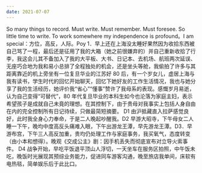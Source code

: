 ```yaml
---
date: 2021-07-07
---
```


So many things to record. Must write. Must remember. Must foresee. So little time to write. To work somewhere my independence is profound。I am special：方位，高反，人际。Poy 1．早上还在上海没太睡好果然因为收拾东西被自己骂了一程，最后还是征用了我的大箱（她之前很嫌弃的）并自己重新收拾了行李，我这会儿其不备加入了我的大平板、大书、日记本、去机场、航班两次延误、无座巧合地为我和易小总排了全程独处的机会，还是坐头等舱，我偷拍了许多与其距离靠近的机上旁坐有一位复旦华业的江苏好 80 后，有一个岁女儿，虚居上海与我有读书，学生时代的回忆开始聊天，回忆下她好友的工作生活情况，我也与她分享了我的生活经历，她评价我“省心”“懂事”赞许了我母系的表现。感慨岁月易逝，认为自己变得“可替代”，80 年代复旦毕业的本科生如今也沦落为家庭主妇，表示希望孩子是成就自己未竟的理想。在其控制下，由于贵母对我事实上包括人身自由在内的完全控制所有日记待续，只做最简短摘要。
D1 由沪抵藏直入拉萨感觉良好，此时我全身心力奉命，于是二人晚起吵醒我。D2 早游大昭寺，下午母女二人睡一下午，晚均中度高反头痛难入眼，下午出游龙王潭，早先游龙王潭。D3．早游布宫，下午三人高反加重，贵均仍处理工作与家庭事务，我买氧气，态度转变（由小本和想得）。晚观《交成公主》剧：因手机丢失而彻底宣布对立导火索事件。
D4 战争开始，早吃平饭退平顶山人浮切，一天坐车在服务区拍照，中午饭未吃，晚饭时光展现其预综业务能力，促进同车游客沟通，晚至旅店我单间，床软有电热毯，简单娱乐后于此比口。

